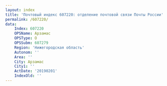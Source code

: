 ```yaml
---
layout: index
title: 'Почтовый индекс 607220: отделение почтовой связи Почты России'
permalink: /607220/
data:
    Index: 607220
    OPSName: Арзамас
    OPSType: О
    OPSSubm: 607279
    Region: 'Нижегородская область'
    Autonom: ''
    Area: ''
    City: Арзамас
    City1: ''
    ActDate: '20190201'
    IndexOld: ''
---
```

